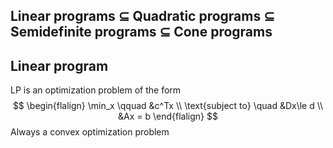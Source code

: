 ## Linear programs $\subseteq$ Quadratic programs $\subseteq$ Semidefinite programs $\subseteq$ Cone programs

## Linear program
LP is an optimization problem of the form
$$
\begin{flalign}
\min_x \qquad &c^Tx \\
\text{subject to} \quad  &Dx\le d \\
&Ax = b
\end{flalign}
$$
Always a convex optimization problem